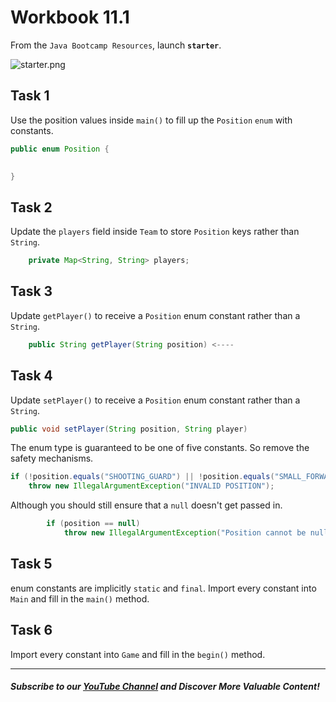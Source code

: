 # Workbook 11.1

From the `Java Bootcamp Resources`, launch **`starter`**.

![starter.png](https://firebasestorage.googleapis.com/v0/b/learnthepart-75aed.appspot.com/o/images%2F87bced44-2cd9-4db0-9a76-22125c478254?alt=media&token=7dc717de-b9d3-40c6-9ec2-32908aa28976)


## Task 1

Use the position values inside `main()` to fill up the `Position` `enum` with constants. 

```java
public enum Position {

    
}
```

## Task 2

Update the `players` field inside `Team` to store `Position` keys rather than `String`.

```java
    private Map<String, String> players;
```

## Task 3

Update `getPlayer()` to receive a `Position` enum constant rather than a `String`.
```java
    public String getPlayer(String position) <----
``` 

## Task 4
Update `setPlayer()` to receive a `Position` enum constant rather than a `String`.
```java
public void setPlayer(String position, String player)
```
The enum type is guaranteed to be one of five constants. So remove the safety mechanisms.

```java
if (!position.equals("SHOOTING_GUARD") || !position.equals("SMALL_FORWARD") || !position.equals("POWER_FORWARD") ...
    throw new IllegalArgumentException("INVALID POSITION");
```
Although you should still ensure that a `null` doesn't get passed in.
```java
        if (position == null)
            throw new IllegalArgumentException("Position cannot be null");
```

## Task 5
enum constants are implicitly `static` and `final`. Import every constant into `Main` and fill in the `main()` method.

## Task 6

Import every constant into `Game` and fill in the `begin()` method.

----------

##### Subscribe to our [YouTube Channel](https://www.youtube.com/@RayanSlim087?sub_confirmation=1) and Discover More Valuable Content!